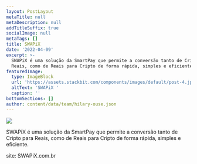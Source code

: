```yaml
---
layout: PostLayout
metaTitle: null
metaDescription: null
addTitleSuffix: true
socialImage: null
metaTags: []
title: SWAPiX
date: '2022-04-09'
excerpt: >-
  SWAPiX é uma solução da SmartPay que permite a conversão tanto de Cripto para
  Reais, como de Reais para Cripto de forma rápida, simples e eficiente.
featuredImage:
  type: ImageBlock
  url: 'https://assets.stackbit.com/components/images/default/post-4.jpeg'
  altText: 'SWAPiX '
  caption: ''
bottomSections: []
author: content/data/team/hilary-ouse.json
---
```

![](/images/solucao%20pix%20capa-d709079f.png)

SWAPiX é uma solução da SmartPay que permite a conversão tanto de Cripto para Reais, como de Reais para Cripto de forma rápida, simples e eficiente.

site: SWAPiX.com.br

